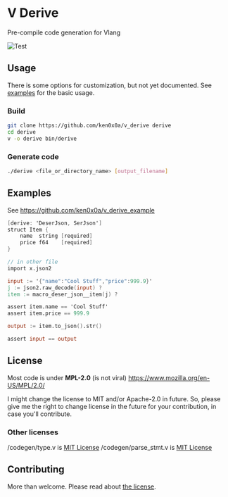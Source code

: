 
# V Derive

Pre-compile code generation for Vlang

![Test](https://github.com/ken0x0a/v_derive/actions/workflows/v-compatibility-check.yml/badge.svg)

## Usage

There is some options for customization, but not yet documented.
See [examples](#Examples) for the basic usage.

### Build
```sh
git clone https://github.com/ken0x0a/v_derive derive
cd derive 
v -o derive bin/derive
```

### Generate code
```sh
./derive <file_or_directory_name> [output_filename]
```

## Examples

See https://github.com/ken0x0a/v_derive_example

```v ignore
[derive: 'DeserJson, SerJson']
struct Item {
	name  string [required]
	price f64    [required]
}

// in other file
import x.json2

input := '{"name":"Cool Stuff","price":999.9}'
j := json2.raw_decode(input) ?
item := macro_deser_json__item(j) ?

assert item.name == 'Cool Stuff'
assert item.price == 999.9

output := item.to_json().str()

assert input == output
```

## License

Most code is under **MPL-2.0** (is not viral)
https://www.mozilla.org/en-US/MPL/2.0/

I might change the license to MIT and/or Apache-2.0 in future.
So, please give me the right to change license in the future for your contribution,
in case you'll contribute.

### Other licenses
/codegen/type.v is [MIT License](https://github.com/vlang/v/blob/5162c257a22f9005c0ec055727cedd10e85705ea/LICENSE)
/codegen/parse_stmt.v is [MIT License](https://github.com/vlang/v/blob/ac2c3847afc0f7a9a0d3b99064188124df6a6fb5/LICENSE)

## Contributing

More than welcome.
Please read about [the license](#License).
